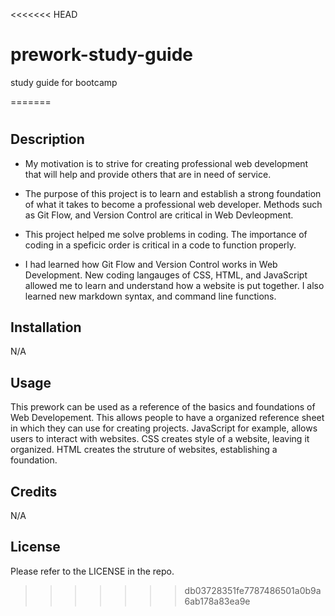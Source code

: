 <<<<<<< HEAD
# prework-study-guide
study guide for bootcamp

=======
# <Prework Study Guide Webpage>

## Description


- My motivation is to strive for creating professional web development that will help and provide others that are in need of service. 

- The purpose of this project is to learn and establish a strong foundation of what it takes to become a professional web developer. Methods such as Git Flow, and Version Control are critical in Web Devleopment. 

- This project helped me solve problems in coding. The importance of coding in a speficic order is critical in a code to function properly. 

- I had learned how Git Flow and Version Control works in Web Development. New coding langauges of CSS, HTML, and JavaScript allowed me to learn and understand how a website is put together. I also learned new markdown syntax, and command line functions. 

## Installation

N/A

## Usage

This prework can be used as a reference of the basics and foundations of Web Developement. This allows people to have a organized reference sheet in which they can use for creating projects. JavaScript for example, allows users to interact with websites. CSS creates style of a website, leaving it organized. HTML creates the struture of websites, establishing a foundation. 

## Credits

N/A

## License

Please refer to the LICENSE in the repo.
>>>>>>> db03728351fe7787486501a0b9a6ab178a83ea9e
